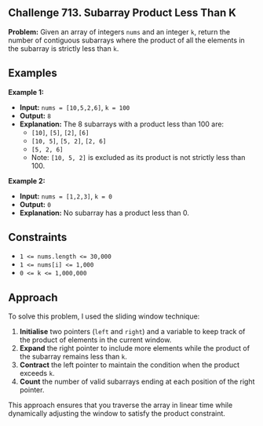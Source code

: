 ## Challenge 713. Subarray Product Less Than K

**Problem:** Given an array of integers `nums` and an integer `k`, return the number of contiguous subarrays where the product of all the elements in the subarray is strictly less than `k`.

## Examples

**Example 1:**

- **Input:** `nums = [10,5,2,6]`, `k = 100`
- **Output:** `8`
- **Explanation:** The 8 subarrays with a product less than 100 are:
  - `[10]`, `[5]`, `[2]`, `[6]`
  - `[10, 5]`, `[5, 2]`, `[2, 6]`
  - `[5, 2, 6]`
  - Note: `[10, 5, 2]` is excluded as its product is not strictly less than 100.

**Example 2:**

- **Input:** `nums = [1,2,3]`, `k = 0`
- **Output:** `0`
- **Explanation:** No subarray has a product less than 0.

## Constraints

- `1 <= nums.length <= 30,000`
- `1 <= nums[i] <= 1,000`
- `0 <= k <= 1,000,000`

## Approach

To solve this problem, I used the sliding window technique:

1. **Initialise** two pointers (`left` and `right`) and a variable to keep track of the product of elements in the current window.
2. **Expand** the right pointer to include more elements while the product of the subarray remains less than `k`.
3. **Contract** the left pointer to maintain the condition when the product exceeds `k`.
4. **Count** the number of valid subarrays ending at each position of the right pointer.

This approach ensures that you traverse the array in linear time while dynamically adjusting the window to satisfy the product constraint.
